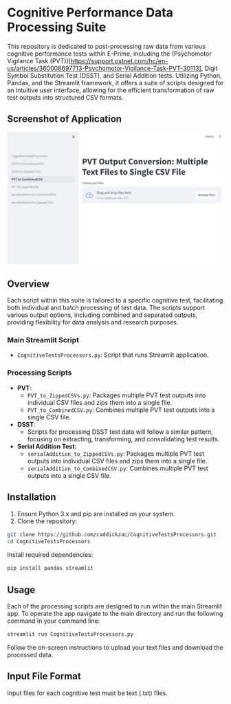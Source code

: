 # Cognitive Performance Data Processing Suite

This repository is dedicated to post-processing raw data from various cognitive performance tests within E-Prime, including the (Psychomotor Vigilance Task (PVT))[https://support.pstnet.com/hc/en-us/articles/360008697713-Psychomotor-Vigilance-Task-PVT-30113], Digit Symbol Substitution Test (DSST), and Serial Addition tests. Utilizing Python, Pandas, and the Streamlit framework, it offers a suite of scripts designed for an intuitive user interface, allowing for the efficient transformation of raw test outputs into structured CSV formats.

## Screenshot of Application
![Application](https://github.com/caddickzac/CognitiveTestsProcessors/blob/main/AppScreenshot/CTP_Screenshot.png)

## Overview

Each script within this suite is tailored to a specific cognitive test, facilitating both individual and batch processing of test data. The scripts support various output options, including combined and separated outputs, providing flexibility for data analysis and research purposes.

### Main Streamlit Script
- `CognitiveTestsProcessors.py`: Script that runs Streamlit application. 

### Processing Scripts
- **PVT**:
  - `PVT_to_ZippedCSVs.py`: Packages multiple PVT test outputs into individual CSV files and zips them into a single file.
  - `PVT_to_CombinedCSV.py`: Combines multiple PVT test outputs into a single CSV file.
- **DSST**:
  - Scripts for processing DSST test data will follow a similar pattern, focusing on extracting, transforming, and consolidating test results.
- **Serial Addition Test**:
  - `serialAddition_to_ZippedCSVs.py`:  Packages multiple PVT test outputs into individual CSV files and zips them into a single file.
  - `serialAddition_to_CombinedCSV.py`: Combines multiple PVT test outputs into a single CSV file.

## Installation

1. Ensure Python 3.x and pip are installed on your system.
2. Clone the repository:
```bash
git clone https://github.com/caddickzac/CognitiveTestsProcessors.git
cd CognitiveTestsProcessors
```

Install required dependencies:
```bash
pip install pandas streamlit
```

## Usage
Each of the processing scripts are designed to run within the main Streamlit app. To operate the app navigate to the main directory and run the following command in your command line:
```bash
streamlit run CognitiveTestsProcessors.py
```

Follow the on-screen instructions to upload your text files and download the processed data.

## Input File Format
Input files for each cognitive test must be text (.txt) files.
